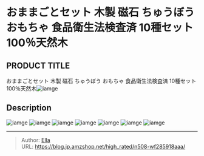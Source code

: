 # おままごとセット 木製 磁石 ちゅうぼう おもちゃ 食品衛生法検査済 10種セット 100％天然木


## PRODUCT TITLE 

おままごとセット 木製 磁石 ちゅうぼう おもちゃ 食品衛生法検査済 10種セット 100％天然木![iamge](https://b2bfiles1.gigab2b.cn/image/wkseller/304/20211203_726b0aa5e9280c0043505d8c492718f2.JPG)

## Description











![iamge](https://b2bfiles1.gigab2b.cn/image/wkseller/304/20211203_d70b8691c626c642b6e8102e4d7e9d0b.JPG)
![iamge](https://b2bfiles1.gigab2b.cn/image/wkseller/304/20211203_8bc2b7b3575ae24070fe6621e471e743.JPG)
![iamge](https://b2bfiles1.gigab2b.cn/image/wkseller/304/20211203_82890a0a63c5ca8c6c2b1a12ca00ee58.jpg)
![iamge](https://b2bfiles1.gigab2b.cn/image/wkseller/304/20211203_404ea324958d26c339db487834cab9dd.jpg)
![iamge](https://b2bfiles1.gigab2b.cn/image/wkseller/304/20211203_65db97d846b89f456c416144c28e52af.JPG)
![iamge](https://b2bfiles1.gigab2b.cn/image/wkseller/304/20211206_f2169c24efaabdac13b3ef13733b3233.jpg)
![iamge](nan)


---

> Author: [Ella](https://blog.jp.amzshop.net/)  
> URL: https://blog.jp.amzshop.net/high_rated/n508-wf285918aaa/  

